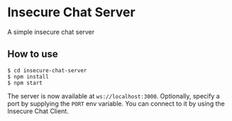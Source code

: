 
# Insecure Chat Server

A simple insecure chat server

## How to use

```
$ cd insecure-chat-server
$ npm install
$ npm start
```

The server is now available at `ws://localhost:3000`. Optionally, specify a port by supplying the `PORT` env variable.
You can connect to it by using the Insecure Chat Client.